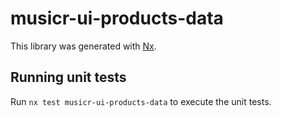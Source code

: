 # musicr-ui-products-data

This library was generated with [Nx](https://nx.dev).

## Running unit tests

Run `nx test musicr-ui-products-data` to execute the unit tests.
